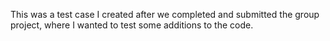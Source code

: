This was a test case I created after we completed and submitted the group project, where I wanted to test some additions to the code.